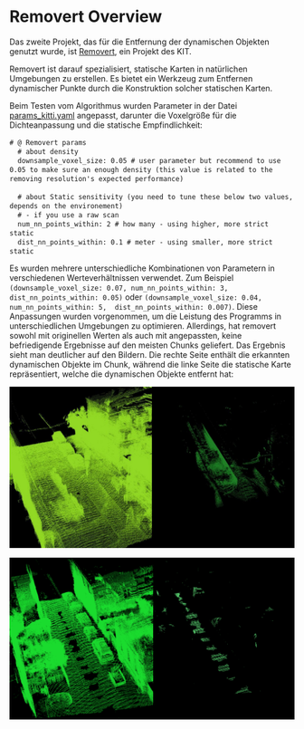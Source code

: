 # Removert Overview

Das zweite Projekt, das für die Entfernung der dynamischen Objekten genutzt wurde, ist [Removert](https://github.com/gisbi-kim/removert/tree/master), ein Projekt des KIT.

Removert ist darauf spezialisiert, statische Karten in natürlichen Umgebungen zu erstellen. Es bietet ein Werkzeug zum Entfernen dynamischer Punkte durch die Konstruktion solcher statischen Karten.

Beim Testen vom Algorithmus wurden Parameter in der Datei [params_kitti.yaml](https://github.com/gisbi-kim/removert/blob/726f48b36b27eae9a84c75f07b953f8c791caf9b/config/params_kitti.yaml) angepasst, darunter die Voxelgröße für die Dichteanpassung und die statische Empfindlichkeit:
```
# @ Removert params 
  # about density 
  downsample_voxel_size: 0.05 # user parameter but recommend to use 0.05 to make sure an enough density (this value is related to the removing resolution's expected performance)

  # about Static sensitivity (you need to tune these below two values, depends on the environement)
  # - if you use a raw scan 
  num_nn_points_within: 2 # how many - using higher, more strict static 
  dist_nn_points_within: 0.1 # meter - using smaller, more strict static
```
Es wurden mehrere unterschiedliche Kombinationen von Parametern in verschiedenen Werteverhältnissen verwendet. Zum Beispiel  ```(downsample_voxel_size: 0.07, num_nn_points_within: 3,  dist_nn_points_within: 0.05)``` oder  ```(downsample_voxel_size: 0.04, num_nn_points_within: 5,  dist_nn_points_within: 0.007)```.
Diese Anpassungen wurden vorgenommen, um die Leistung des Programms in unterschiedlichen Umgebungen zu optimieren. Allerdings, hat removert sowohl mit originellen Werten als auch mit angepassten, keine befriedigende Ergebnisse auf den meisten Chunks geliefert. Das Ergebnis sieht man deutlicher auf den Bildern. Die rechte Seite enthält die erkannten dynamischen Objekte im Chunk, während die linke Seite die statische Karte repräsentiert, welche die dynamischen Objekte entfernt hat:

![](chunk1_-32.jpeg)

![](chunk1_-71.png)
